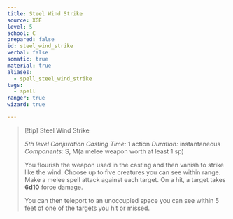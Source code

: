 ```yaml
---
title: Steel Wind Strike
source: XGE
level: 5
school: C
prepared: false
id: steel_wind_strike
verbal: false
somatic: true
material: true
aliases:
  - spell_steel_wind_strike
tags:
  - spell
ranger: true
wizard: true

---
```

>[!tip] Steel Wind Strike
>
> *5th level Conjuration*
> *Casting Time:* 1 action
> *Duration:* instantaneous
> *Components:* S, M(a melee weapon worth at least 1 sp)
>
>You flourish the weapon used in the casting and then vanish to strike like the wind. Choose up to five creatures you can see within range. Make a melee spell attack against each target. On a hit, a target takes **6d10** force damage.
>
>You can then teleport to an unoccupied space you can see within 5 feet of one of the targets you hit or missed.
>

